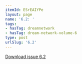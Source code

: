 ```yaml
---
itemId: ESrEAIYPe
layout: page
name: '6.2: '
tags:
- hasTag: dreamnetwork
- hasTag: dream-network-volume-6
type: post
urlSlug: '6.2'
---
```

<a href="files/pdfs/Volume_6/6.2-Dream-Network-Bulletin_Volume-6-Number-2.pdf" download="">Download issue 6.2</a>